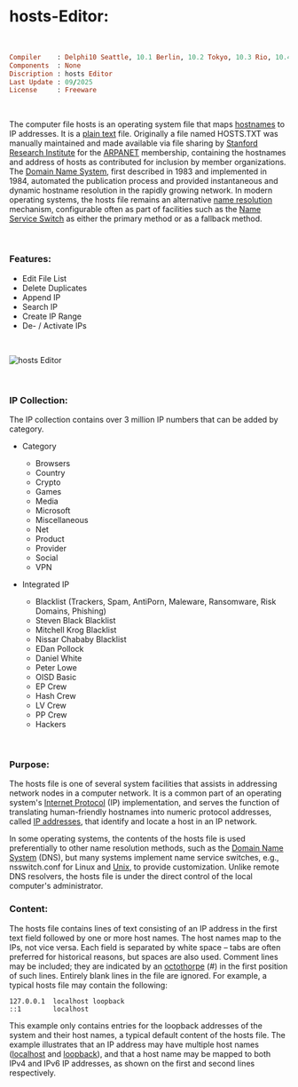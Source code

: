 # hosts-Editor:

</br>

```ruby
Compiler    : Delphi10 Seattle, 10.1 Berlin, 10.2 Tokyo, 10.3 Rio, 10.4 Sydney, 11 Alexandria, 12 Athens
Components  : None
Discription : hosts Editor
Last Update : 09/2025
License     : Freeware
```

</br>

The computer file hosts is an operating system file that maps [hostnames](https://en.wikipedia.org/wiki/Hostname) to IP addresses. It is a [plain text](https://en.wikipedia.org/wiki/Plain_text) file. Originally a file named HOSTS.TXT was manually maintained and made available via file sharing by [Stanford Research Institute](https://en.wikipedia.org/wiki/SRI_International) for the [ARPANET](https://en.wikipedia.org/wiki/Hosts_(file)) membership, containing the hostnames and address of hosts as contributed for inclusion by member organizations. The [Domain Name System](https://en.wikipedia.org/wiki/Hosts_(file)), first described in 1983 and implemented in 1984, automated the publication process and provided instantaneous and dynamic hostname resolution in the rapidly growing network. In modern operating systems, the hosts file remains an alternative [name resolution](https://en.wikipedia.org/wiki/Name_resolution_(computer_systems)) mechanism, configurable often as part of facilities such as the [Name Service Switch](https://en.wikipedia.org/wiki/Hosts_(file)) as either the primary method or as a fallback method.

</br>

### Features:  
* Edit File List
* Delete Duplicates
* Append IP
* Search IP
* Create IP Range
* De- / Activate IPs

</br>

![hosts Editor](https://github.com/user-attachments/assets/e860edfd-ffc3-460a-82f3-b8332dc55c87)

</br>

### IP Collection:  
The IP collection contains over 3 million IP numbers that can be added by category.
* Category
  * Browsers
  * Country
  * Crypto
  * Games
  * Media
  * Microsoft
  * Miscellaneous
  * Net
  * Product
  * Provider
  * Social
  * VPN

* Integrated IP
  * Blacklist (Trackers, Spam, AntiPorn, Maleware, Ransomware, Risk Domains, Phishing)
  * Steven Black Blacklist
  * Mitchell Krog Blacklist
  * Nissar Chababy Blacklist
  * EDan Pollock
  * Daniel White
  * Peter Lowe
  * OISD Basic
  * EP Crew
  * Hash Crew
  * LV Crew
  * PP Crew
  * Hackers

</br>

### Purpose:  
The hosts file is one of several system facilities that assists in addressing network nodes in a computer network. It is a common part of an operating system's [Internet Protocol](https://en.wikipedia.org/wiki/Internet_Protocol) (IP) implementation, and serves the function of translating human-friendly hostnames into numeric protocol addresses, called [IP addresses](https://en.wikipedia.org/wiki/IP_address), that identify and locate a host in an IP network.

In some operating systems, the contents of the hosts file is used preferentially to other name resolution methods, such as the [Domain Name System](https://en.wikipedia.org/wiki/Domain_Name_System) (DNS), but many systems implement name service switches, e.g., nsswitch.conf for Linux and [Unix](https://en.wikipedia.org/wiki/Unix), to provide customization. Unlike remote DNS resolvers, the hosts file is under the direct control of the local computer's administrator.

### Content:  
The hosts file contains lines of text consisting of an IP address in the first text field followed by one or more host names. The host names map to the IPs, not vice versa. Each field is separated by white space – tabs are often preferred for historical reasons, but spaces are also used. Comment lines may be included; they are indicated by an [octothorpe](https://en.wikipedia.org/wiki/Octothorpe) (#) in the first position of such lines. Entirely blank lines in the file are ignored. For example, a typical hosts file may contain the following:  

```
127.0.0.1  localhost loopback
::1        localhost
```

This example only contains entries for the loopback addresses of the system and their host names, a typical default content of the hosts file. The example illustrates that an IP address may have multiple host names ([localhost](https://en.wikipedia.org/wiki/Localhost) and [loopback](https://en.wikipedia.org/wiki/Loopback)), and that a host name may be mapped to both IPv4 and IPv6 IP addresses, as shown on the first and second lines respectively.


